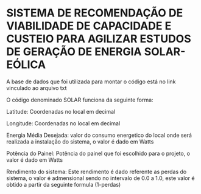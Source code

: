 # SISTEMA DE RECOMENDAÇÃO DE VIABILIDADE DE CAPACIDADE E CUSTEIO PARA AGILIZAR ESTUDOS DE GERAÇÃO DE ENERGIA SOLAR-EÓLICA  

A base de dados que foi utilizada para montar o código está no link vinculado ao arquivo txt

O código denominado SOLAR funciona da seguinte forma:

  Latitude: Coordenadas no local em decimal

  Longitude: Coordenadas no local em decimal

  Energia Média Desejada: valor do consumo energetico do local onde será realizada a instalação do sistema, o valor é dado em Watts

  Potência do Painel: Potência do painel que foi escolhido para o projeto, o valor é dado em Watts

  Rendimento do sistema: Este rendimento é dado referente as perdas do sistema, o valor é admensional sendo no intervalo de 0.0 a 1.0, este valor é obtido a partir da seguinte formula (1-perdas)
